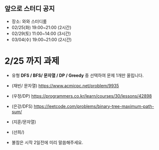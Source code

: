 ## 앞으로 스터디 공지
- 장소: 와와 스터디룸
- 02/25(화) 19:00~21:00 (2시간)
- 02/29(토) 11:00~14:00 (3시간)
- 03/04(수) 19:00~21:00 (2시간)

# 2/25 까지 과제
- 유형 **DFS / BFS/ 문자열 / DP / Greedy** 중 선택하여 문제 1개만 올립니다.
- (재빈/ 문자열) https://www.acmicpc.net/problem/9935
- (우정/DP) https://programmers.co.kr/learn/courses/30/lessons/42898
- (은강/DFS) https://leetcode.com/problems/binary-tree-maximum-path-sum/
- (지훈/문자열)
- (선희/)

- 불참은 시작 2일전에 미리 말씀해주세요.
